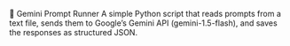 🌟 Gemini Prompt Runner
A simple Python script that reads prompts from a text file, sends them to Google’s Gemini API (gemini-1.5-flash), and saves the responses as structured JSON.